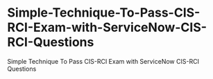 # Simple-Technique-To-Pass-CIS-RCI-Exam-with-ServiceNow-CIS-RCI-Questions
Simple Technique To Pass CIS-RCI Exam with ServiceNow CIS-RCI Questions
